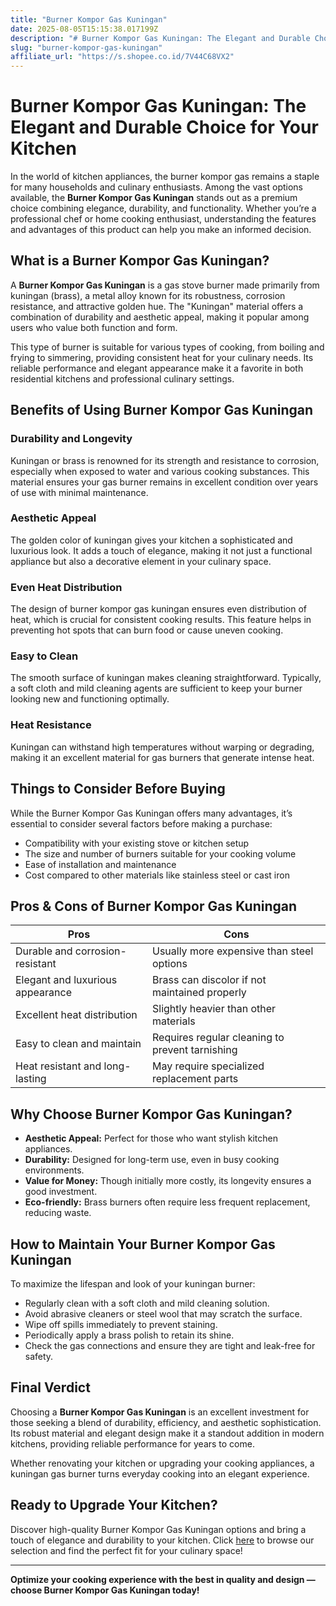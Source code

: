```yaml
---
title: "Burner Kompor Gas Kuningan"
date: 2025-08-05T15:15:38.017199Z
description: "# Burner Kompor Gas Kuningan: The Elegant and Durable Choice for Your Kitchen..."
slug: "burner-kompor-gas-kuningan"
affiliate_url: "https://s.shopee.co.id/7V44C68VX2"
---
```

# Burner Kompor Gas Kuningan: The Elegant and Durable Choice for Your Kitchen

In the world of kitchen appliances, the burner kompor gas remains a staple for many households and culinary enthusiasts. Among the vast options available, the **Burner Kompor Gas Kuningan** stands out as a premium choice combining elegance, durability, and functionality. Whether you’re a professional chef or home cooking enthusiast, understanding the features and advantages of this product can help you make an informed decision.

## What is a Burner Kompor Gas Kuningan?

A **Burner Kompor Gas Kuningan** is a gas stove burner made primarily from kuningan (brass), a metal alloy known for its robustness, corrosion resistance, and attractive golden hue. The "Kuningan" material offers a combination of durability and aesthetic appeal, making it popular among users who value both function and form.

This type of burner is suitable for various types of cooking, from boiling and frying to simmering, providing consistent heat for your culinary needs. Its reliable performance and elegant appearance make it a favorite in both residential kitchens and professional culinary settings.

## Benefits of Using Burner Kompor Gas Kuningan

### Durability and Longevity

Kuningan or brass is renowned for its strength and resistance to corrosion, especially when exposed to water and various cooking substances. This material ensures your gas burner remains in excellent condition over years of use with minimal maintenance.

### Aesthetic Appeal

The golden color of kuningan gives your kitchen a sophisticated and luxurious look. It adds a touch of elegance, making it not just a functional appliance but also a decorative element in your culinary space.

### Even Heat Distribution

The design of burner kompor gas kuningan ensures even distribution of heat, which is crucial for consistent cooking results. This feature helps in preventing hot spots that can burn food or cause uneven cooking.

### Easy to Clean

The smooth surface of kuningan makes cleaning straightforward. Typically, a soft cloth and mild cleaning agents are sufficient to keep your burner looking new and functioning optimally.

### Heat Resistance

Kuningan can withstand high temperatures without warping or degrading, making it an excellent material for gas burners that generate intense heat.

## Things to Consider Before Buying

While the Burner Kompor Gas Kuningan offers many advantages, it’s essential to consider several factors before making a purchase:

- Compatibility with your existing stove or kitchen setup
- The size and number of burners suitable for your cooking volume
- Ease of installation and maintenance
- Cost compared to other materials like stainless steel or cast iron

## Pros & Cons of Burner Kompor Gas Kuningan

| **Pros**                                  | **Cons**                                    |
|-------------------------------------------|--------------------------------------------|
| Durable and corrosion-resistant         | Usually more expensive than steel options |
| Elegant and luxurious appearance         | Brass can discolor if not maintained properly |
| Excellent heat distribution              | Slightly heavier than other materials     |
| Easy to clean and maintain               | Requires regular cleaning to prevent tarnishing |
| Heat resistant and long-lasting          | May require specialized replacement parts|

## Why Choose Burner Kompor Gas Kuningan?

- **Aesthetic Appeal:** Perfect for those who want stylish kitchen appliances.
- **Durability:** Designed for long-term use, even in busy cooking environments.
- **Value for Money:** Though initially more costly, its longevity ensures a good investment.
- **Eco-friendly:** Brass burners often require less frequent replacement, reducing waste.

## How to Maintain Your Burner Kompor Gas Kuningan

To maximize the lifespan and look of your kuningan burner:

- Regularly clean with a soft cloth and mild cleaning solution.
- Avoid abrasive cleaners or steel wool that may scratch the surface.
- Wipe off spills immediately to prevent staining.
- Periodically apply a brass polish to retain its shine.
- Check the gas connections and ensure they are tight and leak-free for safety.

## Final Verdict

Choosing a **Burner Kompor Gas Kuningan** is an excellent investment for those seeking a blend of durability, efficiency, and aesthetic sophistication. Its robust material and elegant design make it a standout addition in modern kitchens, providing reliable performance for years to come.

Whether renovating your kitchen or upgrading your cooking appliances, a kuningan gas burner turns everyday cooking into an elegant experience.

## Ready to Upgrade Your Kitchen?

Discover high-quality Burner Kompor Gas Kuningan options and bring a touch of elegance and durability to your kitchen. Click [here](https://s.shopee.co.id/7V44C68VX2) to browse our selection and find the perfect fit for your culinary space!

---

**Optimize your cooking experience with the best in quality and design — choose Burner Kompor Gas Kuningan today!**